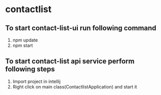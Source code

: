 # contactlist
## To start contact-list-ui run following command
1. npm update 
2. npm start

## To start contact-list api service perform following steps
1. Import project in intellij 
2. Right click on main class(ContactlistApplication) and start it
